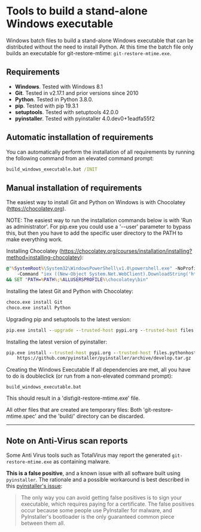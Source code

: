 Tools to build a stand-alone Windows executable
===============================================

Windows batch files to build a stand-alone Windows executable
that can be distributed without the need to install Python.
At this time the batch file only builds an executable for
git-restore-mtime: `git-restore-mtime.exe`.


Requirements
------------

- **Windows**. Tested with Windows 8.1
- **Git**. Tested in v2.17.1 and prior versions since 2010
- **Python**. Tested in Python 3.8.0.
- **pip**. Tested with pip 19.3.1
- **setuptools**. Tested with setuptools 42.0.0
- **pyinstaller**. Tested with pyinstaller 4.0.dev0+1eadfa55f2

Automatic installation of requirements
-----------------------------------
You can automatically perform the installation of all requirements
by running the following command from an elevated command prompt:
```cmd
build_windows_executable.bat /INIT
```

Manual installation of requirements
-----------------------------------
The easiest way to install Git and Python on Windows is with Chocolatey (https://chocolatey.org).

NOTE: The easiest way to run the installation commands below is with 'Run as administrator'.
For pip.exe you could use a '--user' parameter to bypass this,
but then you have to add the specific user directory to the PATH to make everything work.

Installing Chocolatey (<https://chocolatey.org/courses/installation/installing?method=installing-chocolatey>):
```cmd
@"%SystemRoot%\System32\WindowsPowerShell\v1.0\powershell.exe" -NoProfile -InputFormat None -ExecutionPolicy Bypass ^
	-Command "iex ((New-Object System.Net.WebClient).DownloadString('https://chocolatey.org/install.ps1'))" ^
&& SET "PATH=%PATH%;%ALLUSERSPROFILE%\chocolatey\bin"
```

Installing the latest Git and Python with Chocolatey:
```cmd
choco.exe install Git
choco.exe install Python
```
Upgrading pip and setuptools to the latest version:
```cmd
pip.exe install --upgrade --trusted-host pypi.org --trusted-host files.pythonhosted.org pip setuptools
```
Installing the latest version of pyinstaller:
```cmd
pip.exe install --trusted-host pypi.org --trusted-host files.pythonhosted.org ^
	https://github.com/pyinstaller/pyinstaller/archive/develop.tar.gz
```
Creating the Windows Executable
If all dependencies are met, all you have to do is doubleclick (or run from a non-elevated command prompt):
```
build_windows_executable.bat
```
This should result in a 'dist\git-restore-mtime.exe' file.

All other files that are created are temporary files:
Both 'git-restore-mtime.spec' and the 'build/' directory can be discarded.

---

Note on Anti-Virus scan reports
-------------------------------

Some Anti Virus tools such as TotalVirus may report the generated `git-restore-mtime.exe` as containing malware.

**This is a false positive**, and a known issue with all software built using `pyinstaller`.
The rationale and a possible workaround is best described in this [pyinstaller's issue](https://github.com/pyinstaller/pyinstaller/issues/6754):

> The only way you can avoid getting false positives is to sign your executable, which requires paying for a certificate.
> The false positives occur because some people use PyInstaller for malware, and PyInstaller's bootloader is the only guaranteed common piece between them all.
